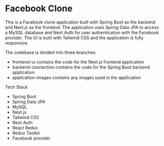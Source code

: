 # Facebook Clone
This is a Facebook clone application built with Spring Boot as the backend and Next.js as the frontend. The application uses Spring Data JPA to access a MySQL database and Next Auth for user authentication with the Facebook provider. The UI is built with Tailwind CSS and the application is fully responsive.

The codebase is divided into three branches:

- frontend-ui contains the code for the Next.js frontend application
- backend-connection contains the code for the Spring Boot backend application
- application-images contains any images used in the application

Tech Stack
- Spring Boot
- Spring Data JPA
- MySQL
- Next.js
- Tailwind CSS
- Next Auth
- React Redux
- Redux Toolkit
- Facebook provider


